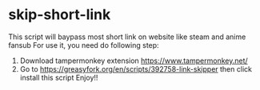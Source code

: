 # skip-short-link
This script will baypass most short link on website like steam and anime fansub
For use it, you need do following step:
1. Download tampermonkey extension https://www.tampermonkey.net/
2. Go to https://greasyfork.org/en/scripts/392758-link-skipper then click install this script
Enjoy!!
